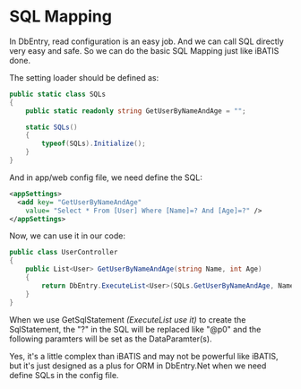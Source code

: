 SQL Mapping
==========

In DbEntry, read configuration is an easy job. And we can call SQL directly very easy and safe. So we can do the basic SQL Mapping just like iBATIS done.

The setting loader should be defined as:

````c#
public static class SQLs
{
    public static readonly string GetUserByNameAndAge = "";

    static SQLs()
    {
        typeof(SQLs).Initialize();
    }
}
````

And in app/web config file, we need define the SQL:

````xml
<appSettings>
  <add key= "GetUserByNameAndAge"
    value= "Select * From [User] Where [Name]=? And [Age]=?" />
</appSettings>
````

Now, we can use it in our code:

````c#
public class UserController
{
    public List<User> GetUserByNameAndAge(string Name, int Age)
    {
        return DbEntry.ExecuteList<User>(SQLs.GetUserByNameAndAge, Name, Age);
    }
}
````

When we use GetSqlStatement _(ExecuteList use it)_ to create the SqlStatement, the "?" in the SQL will be replaced like "@p0" and the following paramters will be set as the DataParamter(s).

Yes, it's a little complex than iBATIS and may not be powerful like iBATIS, but it's just designed as a plus for ORM in DbEntry.Net when we need define SQLs in the config file.

